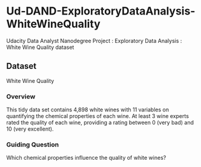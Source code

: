 # Ud-DAND-ExploratoryDataAnalysis-WhiteWineQuality
Udacity Data Analyst Nanodegree Project : Exploratory Data Analysis : White Wine Quality dataset

## Dataset
White Wine Quality 
### Overview
This tidy data set contains 4,898 white wines with 11 variables on quantifying the chemical properties of each wine. At least 3 wine experts rated the quality of each wine, providing a rating between 0 (very bad) and 10 (very excellent).
### Guiding Question
Which chemical properties influence the quality of white wines?

